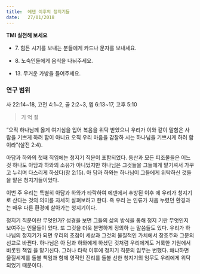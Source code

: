 ```yaml
---
title:  에덴 이후의 청지기들
date:   27/01/2018
---
```


**TMI 실천해 보세요**

- 7\. 힘든 시기를 보내는 분들에게 카드나 문자를 보내세요.

- 8\. 노숙인들에게 음식을 나눠주세요.

- 13\. 무거운 가방을 들어주세요.

### 연구 범위
사 22:14~18, 고전 4:1~2, 골 2:2~3, 엡 6:13~17, 고후 5:10

> <p>기 억 절</p>
“오직 하나님께 옳게 여기심을 입어 복음을 위탁 받았으니 우리가 이와 같이 말함은 사람을 기쁘게 하려 함이 아니요 오직 우리 마음을 감찰하 시는 하나님을 기쁘시게 하려 함이라”(살전 2:4).

아담과 하와의 첫째 직임에는 청지기 직분이 포함되었다. 동산과 모든 피조물들은 어느 것 하나도 아담과 하와의 소유가 아니었지만 하나님은 그것들을 그들에게 맡기셔서 가꾸고 누리며 다스리게 하셨다(창 2:15). 아 담과 하와는 하나님이 그들에게 위탁하신 것들을 맡은 청지기들이었다.

이번 주 우리는 특별히 아담과 하와가 타락하여 에덴에서 추방된 이후 에 우리가 청지기로 산다는 것의 의미를 자세히 살펴보려고 한다. 즉 우리 는 인류가 처음 누렸던 환경과는 매우 다른 환경에 살아가는 청지기이다.

청지기 직분이란 무엇인가? 성경을 보면 그들의 삶의 방식을 통해 청지 기란 무엇인지 보여주는 인물들이 있다. 또 그것을 더욱 분명하게 정의하 는 말씀들도 있다. 우리가 하나님의 청지기가 되면 우리의 초점이 세상과 그것의 물질적인 가치에서 창조주와 그분의 선교로 바뀐다. 하나님은 아 담과 하와에게 하셨던 것처럼 우리에게도 거룩한 기원에서 비롯된 책임 을 맡기신다. 그러나 타락 이후에 청지기 직분의 임무는 변했다. 왜냐하면 물질세계를 돌볼 책임과 함께 영적인 진리를 돌볼 선한 청지기의 임무도 우리에게 위탁되었기 때문이다.
